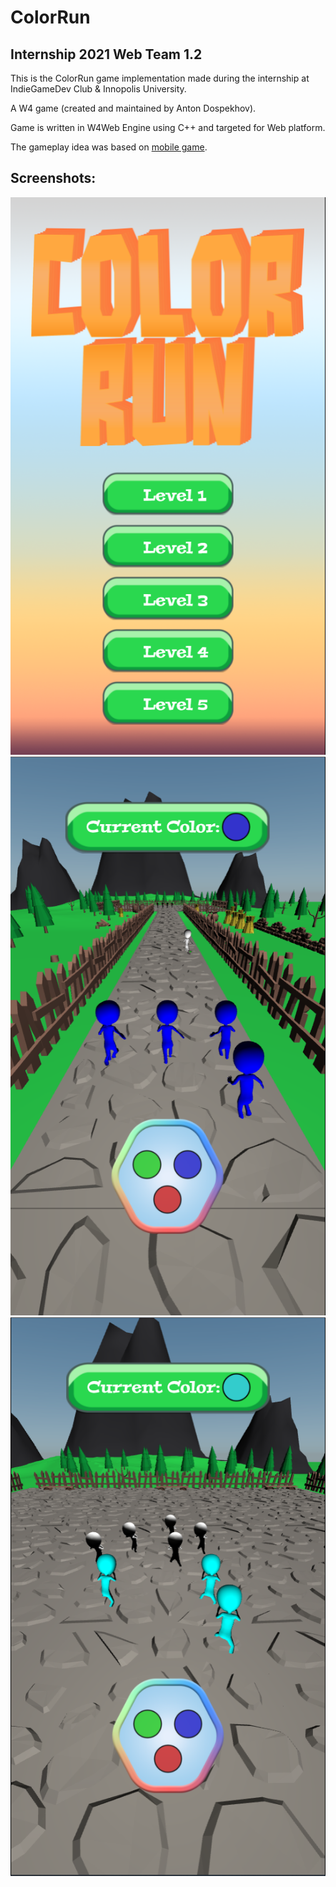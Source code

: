 # ColorRun #

## Internship 2021 Web Team 1.2 ##

This is the ColorRun game implementation made during the internship at IndieGameDev Club & Innopolis University.

A W4 game (created and maintained by Anton Dospekhov).

Game is written in W4Web Engine using C++ and targeted for Web platform.

The gameplay idea was based on [mobile game](https://play.google.com/store/apps/details?id=com.freeplay.runandfight).

## Screenshots: ##

![menu](docs/main_menu.png)
![level](docs/level_track.png)
![level](docs/level_arena.png)